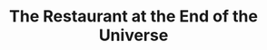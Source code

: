 ---
title: "The Restaurant at the End of the Universe"
bookCover: "/assets/book-covers/the-restaurant-at-the-end-of-the-universe.jpg"
slug: "the-restaurant-at-the-end-of-the-universe"
bookAuthor: "Douglas Adams"
rating: 10
done: false
tags: []
summary: false
detailedNotes: false
amazonLink: ""
amazonAffiliateLink: ""
---